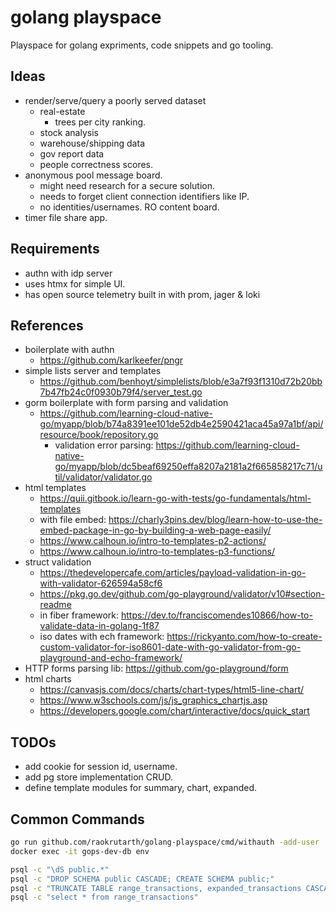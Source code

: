 # golang playspace

Playspace for golang expriments, code snippets and go tooling.

## Ideas

- render/serve/query a poorly served dataset
  - real-estate
    - trees per city ranking.
  - stock analysis
  - warehouse/shipping data
  - gov report data
  - people correctness scores.
- anonymous pool message board.
  - might need research for a secure solution.
  - needs to forget client connection identifiers like IP.
  - no identities/usernames. RO content board.
- timer file share app.

## Requirements

- authn with idp server
- uses htmx for simple UI.
- has open source telemetry built in with prom, jager & loki

## References

- boilerplate with authn
  - <https://github.com/karlkeefer/pngr>
- simple lists server and templates
  - <https://github.com/benhoyt/simplelists/blob/e3a7f93f1310d72b20bb7b47fb24c0f0930b79f4/server_test.go>
- gorm boilerplate with form parsing and validation
  - <https://github.com/learning-cloud-native-go/myapp/blob/b74a8391ee101de52db4e2590421aca45a97a1bf/api/resource/book/repository.go>
    - validation error parsing: <https://github.com/learning-cloud-native-go/myapp/blob/dc5beaf69250effa8207a2181a2f665858217c71/util/validator/validator.go>
- html templates
  - <https://quii.gitbook.io/learn-go-with-tests/go-fundamentals/html-templates>
  - with file embed: <https://charly3pins.dev/blog/learn-how-to-use-the-embed-package-in-go-by-building-a-web-page-easily/>
  - <https://www.calhoun.io/intro-to-templates-p2-actions/>
  - <https://www.calhoun.io/intro-to-templates-p3-functions/>
- struct validation
  - <https://thedevelopercafe.com/articles/payload-validation-in-go-with-validator-626594a58cf6>
  - <https://pkg.go.dev/github.com/go-playground/validator/v10#section-readme>
  - in fiber framework: <https://dev.to/franciscomendes10866/how-to-validate-data-in-golang-1f87>
  - iso dates with ech framework: <https://rickyanto.com/how-to-create-custom-validator-for-iso8601-date-with-go-validator-from-go-playground-and-echo-framework/>
- HTTP forms parsing lib: <https://github.com/go-playground/form>
- html charts
  - <https://canvasjs.com/docs/charts/chart-types/html5-line-chart/>
  - <https://www.w3schools.com/js/js_graphics_chartjs.asp>
  - <https://developers.google.com/chart/interactive/docs/quick_start>

## TODOs

- add cookie for session id, username.
- add pg store implementation CRUD.
- define template modules for summary, chart, expanded.

## Common Commands

```bash
go run github.com/raokrutarth/golang-playspace/cmd/withauth -add-user
docker exec -it gops-dev-db env

psql -c "\dS public.*"
psql -c "DROP SCHEMA public CASCADE; CREATE SCHEMA public;"
psql -c "TRUNCATE TABLE range_transactions, expanded_transactions CASCADE;"
psql -c "select * from range_transactions"
```
